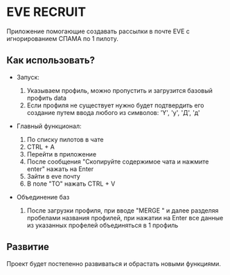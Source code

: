 # EVE RECRUIT

Приложение помогающие создавать рассылки в почте EVE с игнорированием СПАМА по 1 пилоту.

## Как использовать?

- Запуск:
    1. Указываем профиль, можно пропустить и загрузится базовый профить data
    2. Если профиля не существует нужно будет подтвердить его создание путем ввода любого из символов: 'Y', 'y', 'Д', 'д'

- Главный функционал:
    1. По списку пилотов в чате
    2. CTRL + A
    3. Перейти в приложение
    4. После сообщения "Скопируйте содержимое чата и нажмите enter" нажать на Enter
    5. Зайти в eve почту
    6. В поле "TO" нажать CTRL + V

- Объединение баз
    1. После загрузки профиля, при вводе "MERGE " и далее разделяя пробелами названия профилей, при нажатии на Enter все данные из указанных профелей объединяться в 1 профиль

## Развитие

Проект будет постепенно развиваться и обрастать новыми функциями.
